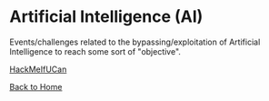 # Artificial Intelligence (AI)

Events/challenges related to the bypassing/exploitation of Artificial Intelligence to reach some sort of "objective". 

[HackMeIfUCan](https://blog.the1ntern.net/ctf/ai/hackmeifyoucan)

[Back to Home](https://blog.the1ntern.net)